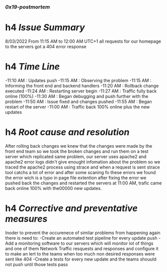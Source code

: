 ### *0x19-postmortem*

# h4 *Issue Summary*
8/03/2022 From 11:15 AM to 12:00 AM UTC+1 all requests for our homepage to the servers got a 404 error response

# h4 *Time Line*
-11:10 AM : Updates push
-11:15 AM : Observing the problem
-11:15 AM : Informing the front end and backend handlers
-11:20 AM : Rollback change executed
-11:24 AM : Restarting server begin
-11:27 AM : Traffic fully back online (100%)
-11:30 AM : Began debugging and push further with the problem
-11:50 AM : Issue fixed and changes pushed
-11:55 AM : Began restart of the server
-11:00 AM : Traffic back 100% online plus the new updates

# h4 *Root cause and resolution*
After rolling back changes we knew that the changes were made by the front end team so we took the broken changes and run them on a test server which replicated same problem, our server uses apache2 and apache2 error logs didn't give enought infomation about the problem so we traced the apache2 process using strace and when a request is sent strace tool catchs a lot of error and after some scaning fo these errors we found the error wich is a typo in page file extention
after fixing the error we pushed back the changes and restarted the servers at 11:00 AM, trafic came back online 100% with the00000 new updates.

# h4 *Corrective and preventative measures*
Inoder to prevent the occurenece of similar problems from happening again there is need to:
-Create an automated test pipeline for every update push
-Add a monitoring software to our servers which will monitor lot of things and one of them Network Traffic resquests and responses and configure it to make an lert to the teams when too much non desired responses were sent like 404
-Create a tests for every new update and the teams shouuld not push until those tests pass
